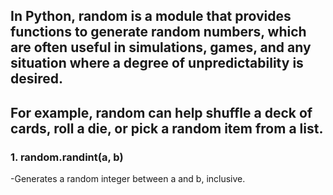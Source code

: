 ## In Python, random is a module that provides functions to generate random numbers, which are often useful in simulations, games, and any situation where a degree of unpredictability is desired. 
## For example, random can help shuffle a deck of cards, roll a die, or pick a random item from a list.
### 1. random.randint(a, b)
-Generates a random integer between a and b, inclusive.
